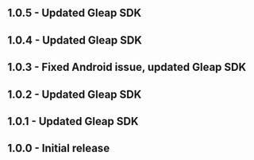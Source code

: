 ## 1.0.5 - Updated Gleap SDK
## 1.0.4 - Updated Gleap SDK
## 1.0.3 - Fixed Android issue, updated Gleap SDK
## 1.0.2 - Updated Gleap SDK
## 1.0.1 - Updated Gleap SDK
## 1.0.0 - Initial release